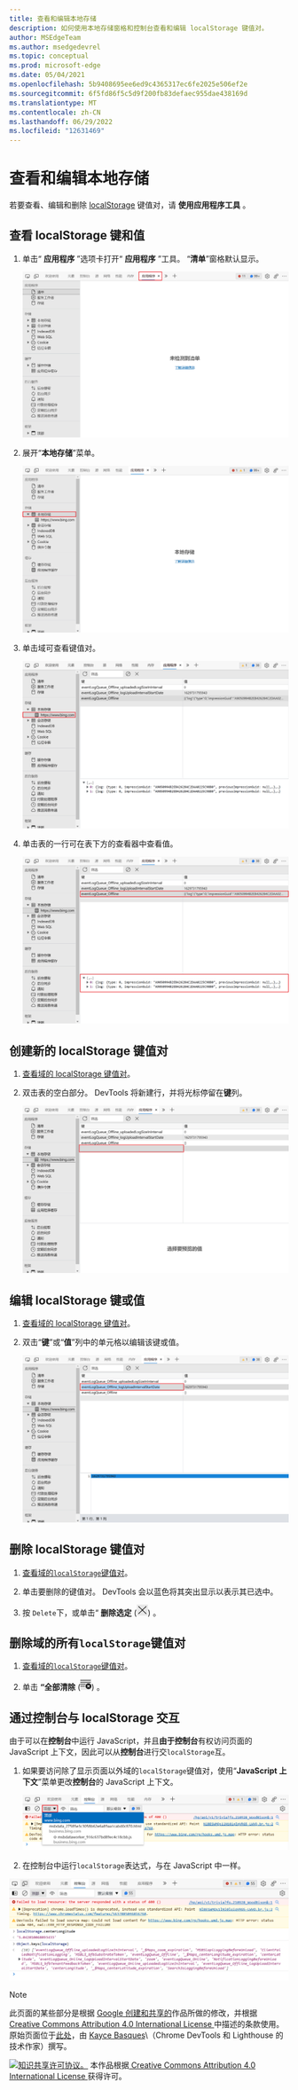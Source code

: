```yaml
---
title: 查看和编辑本地存储
description: 如何使用本地存储窗格和控制台查看和编辑 localStorage 键值对。
author: MSEdgeTeam
ms.author: msedgedevrel
ms.topic: conceptual
ms.prod: microsoft-edge
ms.date: 05/04/2021
ms.openlocfilehash: 5b9408695ee6ed9c4365317ec6fe2025e506ef2e
ms.sourcegitcommit: 6f5fd86f5c5d9f200fb83defaec955dae438169d
ms.translationtype: MT
ms.contentlocale: zh-CN
ms.lasthandoff: 06/29/2022
ms.locfileid: "12631469"
---
```

<!-- Copyright Kayce Basques

   Licensed under the Apache License, Version 2.0 (the "License");
   you may not use this file except in compliance with the License.
   You may obtain a copy of the License at

       https://www.apache.org/licenses/LICENSE-2.0

   Unless required by applicable law or agreed to in writing, software
   distributed under the License is distributed on an "AS IS" BASIS,
   WITHOUT WARRANTIES OR CONDITIONS OF ANY KIND, either express or implied.
   See the License for the specific language governing permissions and
   limitations under the License.  -->
# <a name="view-and-edit-local-storage"></a>查看和编辑本地存储

若要查看、编辑和删除 [localStorage](https://developer.mozilla.org/docs/Web/API/Window/localStorage) 键值对，请 **使用应用程序工具** 。


<!-- ====================================================================== -->
## <a name="view-localstorage-keys-and-values"></a>查看 localStorage 键和值

1. 单击“ **应用程序** ”选项卡打开“ **应用程序** ”工具。  “**清单**”窗格默认显示。

   ![清单窗格。](../media/storage-application-manifest.msft.png)

1. 展开“**本地存储**”菜单。

   ![本地存储菜单。](../media/storage-application-local-storage.msft.png)

1. 单击域可查看键值对。

   ![https://www.bing.com域的 localStorage 键值对](../media/storage-application-local-storage-view-key-value.msft.png)

1. 单击表的一行可在表下方的查看器中查看值。

   ![查看eventLogQueue_Online键的值。](../media/storage-application-local-storage-view-key-value-selected.msft.png)


<!-- ====================================================================== -->
## <a name="create-a-new-localstorage-key-value-pair"></a>创建新的 localStorage 键值对

1. [查看域的 localStorage 键值对](#view-localstorage-keys-and-values)。

1. 双击表的空白部分。  DevTools 将新建行，并将光标停留在**键**列。

   ![要双击表的空部分以创建新的键值对。](../media/storage-application-local-storage-new-key-value.msft.png)


<!-- ====================================================================== -->
## <a name="edit-localstorage-keys-or-values"></a>编辑 localStorage 键或值

1. [查看域的 localStorage 键值对](#view-localstorage-keys-and-values)。

1. 双击“**键**”或“**值**”列中的单元格以编辑该键或值。

   ![编辑 localStorage 密钥。](../media/storage-application-local-storage-edit-key-value.msft.png)


<!-- ====================================================================== -->
## <a name="delete-localstorage-key-value-pairs"></a>删除 localStorage 键值对

1. [查看域的`localStorage`键值对](#view-localstorage-keys-and-values)。

1. 单击要删除的键值对。  DevTools 会以蓝色将其突出显示以表示其已选中。

1. 按 `Delete`下，或单击“ **删除选定** (![删除已选中。](../media/delete-icon.msft.png)) 。


<!-- ====================================================================== -->
## <a name="delete-all-localstorage-key-value-pairs-for-a-domain"></a>删除域的所有`localStorage`键值对

1. [查看域的`localStorage`键值对](#view-localstorage-keys-and-values)。

1. 单击 **“全部清除** (![全部清除。](../media/clear-icon.msft.png)) 。


<!-- ====================================================================== -->
## <a name="interact-with-localstorage-from-the-console"></a>通过控制台与 localStorage 交互

由于可以在**控制台**中运行 JavaScript，并且**由于控制台**有权访问页面的 JavaScript 上下文，因此可以从**控制台**进行交`localStorage`互。

1. 如果要访问除了显示页面以外域的`localStorage`键值对，使用“**JavaScript 上下文**”菜单更改**控制台**的 JavaScript 上下文。

   ![更改控制台的 JavaScript 上下文。](../media/storage-console-local-storage.msft.png)

1. 在控制台中运行`localStorage`表达式，与在 JavaScript 中一样。

![从控制台与 localStorage 交互。](../media/storage-console-local-storage-interaction.msft.png)


<!-- ====================================================================== -->
> [!NOTE]
> 此页面的某些部分是根据 [Google 创建和共享的](https://developers.google.com/terms/site-policies)作品所做的修改，并根据[ Creative Commons Attribution 4.0 International License ](https://creativecommons.org/licenses/by/4.0)中描述的条款使用。
> 原始页面位于[此处](https://developer.chrome.com/docs/devtools/storage/localstorage/)，由 [Kayce Basques](https://developers.google.com/web/resources/contributors#kayce-basques)\（Chrome DevTools 和 Lighthouse 的技术作家）撰写。

[![知识共享许可协议。](../../media/cc-logo/88x31.png)](https://creativecommons.org/licenses/by/4.0)
本作品根据[ Creative Commons Attribution 4.0 International License ](https://creativecommons.org/licenses/by/4.0)获得许可。
